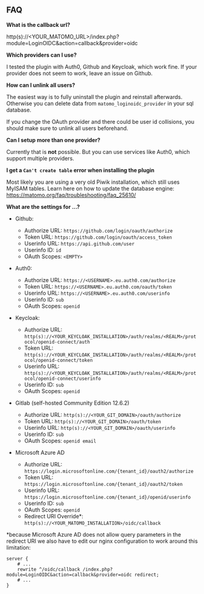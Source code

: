 ## FAQ

**What is the callback url?**

http(s)://<YOUR_MATOMO_URL>/index.php?module=LoginOIDC&action=callback&provider=oidc

**Which providers can I use?**

I tested the plugin with Auth0, Github and Keycloak, which work fine.
If your provider does not seem to work, leave an issue on Github.

**How can I unlink all users?**

The easiest way is to fully uninstall the plugin and reinstall afterwards.
Otherwise you can delete data from `matomo_loginoidc_provider` in your sql database.

If you change the OAuth provider and there could be user id collisions, you should make sure to unlink all users beforehand.

**Can I setup more than one provider?**

Currently that is **not** possible.
But you can use services like Auth0, which support multiple providers.

**I get a `Can't create table` error when installing the plugin**

Most likely you are using a very old Piwik installation, which still uses MyISAM tables.
Learn here on how to update the database engine:
https://matomo.org/faq/troubleshooting/faq_25610/

**What are the settings for ...?**

- Github:

  - Authorize URL: `https://github.com/login/oauth/authorize`
  - Token URL: `https://github.com/login/oauth/access_token`
  - Userinfo URL: `https://api.github.com/user`
  - Userinfo ID: `id`
  - OAuth Scopes: `<EMPTY>`

- Auth0:

  - Authorize URL: `https://<USERNAME>.eu.auth0.com/authorize`
  - Token URL: `https://<USERNAME>.eu.auth0.com/oauth/token`
  - Userinfo URL: `https://<USERNAME>.eu.auth0.com/userinfo`
  - Userinfo ID: `sub`
  - OAuth Scopes: `openid`

- Keycloak:

  - Authorize URL: `http(s)://<YOUR_KEYCLOAK_INSTALLATION>/auth/realms/<REALM>/protocol/openid-connect/auth`
  - Token URL: `http(s)://<YOUR_KEYCLOAK_INSTALLATION>/auth/realms/<REALM>/protocol/openid-connect/token`
  - Userinfo URL: `http(s)://<YOUR_KEYCLOAK_INSTALLATION>/auth/realms/<REALM>/protocol/openid-connect/userinfo`
  - Userinfo ID: `sub`
  - OAuth Scopes: `openid`

- Gitlab (self-hosted Community Edition 12.6.2)

  - Authorize URL: `http(s)://<YOUR_GIT_DOMAIN>/oauth/authorize`
  - Token URL: `http(s)://<YOUR_GIT_DOMAIN>/oauth/token`
  - Userinfo URL: `http(s)://<YOUR_GIT_DOMAIN>/oauth/userinfo`
  - Userinfo ID: `sub`
  - OAuth Scopes: `openid email`

- Microsoft Azure AD
  - Authorize URL: `https://login.microsoftonline.com/{tenant_id}/oauth2/authorize`
  - Token URL: `https://login.microsoftonline.com/{tenant_id}/oauth2/token`
  - Userinfo URL: `https://login.microsoftonline.com/{tenant_id}/openid/userinfo`
  - Userinfo ID: `sub`
  - OAuth Scopes: `openid`
  - Redirect URI Override\*: `http(s)://<YOUR_MATOMO_INSTALLATION>/oidc/callback`

\*because Microsoft Azure AD does not allow query parameters in the redirect URI we also have to edit our nginx configuration to work around this limitation:

```nginx
server {
    # ...
    rewrite ^/oidc/callback /index.php?module=LoginOIDC&action=callback&provider=oidc redirect;
    # ...
}
```
